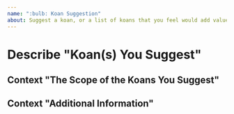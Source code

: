 ```yaml
---
name: ":bulb: Koan Suggestion"
about: Suggest a koan, or a list of koans that you feel would add value to the project.
---
```


# Describe "Koan(s) You Suggest"

<!-- A clear and concise description of the area of PowerShell or a module that you would like to have Koan coverage. -->

## Context "The Scope of the Koans You Suggest"

<!-- A brief and succinct definition of the koan layout, structure, and/or overall scope of koan coverage. -->

## Context "Additional Information"

<!-- Add any other context or references you think would be helpful (existing unit tests, documentation, etc.) -->

